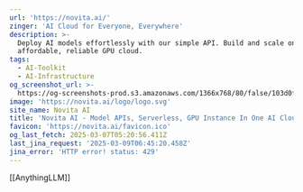 ```yaml
---
url: 'https://novita.ai/'
zinger: 'AI Cloud for Everyone, Everywhere'
description: >-
  Deploy AI models effortlessly with our simple API. Build and scale on the most
  affordable, reliable GPU cloud.
tags:
  - AI-Toolkit
  - AI-Infrastructure
og_screenshot_url: >-
  https://og-screenshots-prod.s3.amazonaws.com/1366x768/80/false/103d0fbce07303af3a64726b3cee4c831f03e61f1ce67fa2cce1f7647cea4c25.jpeg
image: 'https://novita.ai/logo/logo.svg'
site_name: Novita AI
title: 'Novita AI - Model APIs, Serverless, GPU Instance In One AI Cloud'
favicon: 'https://novita.ai/favicon.ico'
og_last_fetch: 2025-03-07T05:20:56.411Z
last_jina_request: '2025-03-09T06:45:20.458Z'
jina_error: 'HTTP error! status: 429'
---
```

[[AnythingLLM]]
